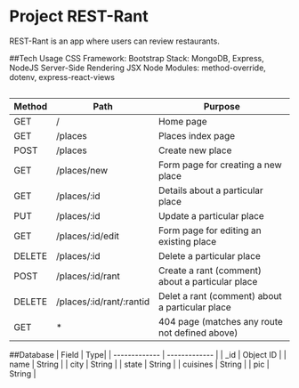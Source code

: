 # Project REST-Rant

REST-Rant is an app where users can review restaurants.

##Tech Usage
CSS Framework: Bootstrap
Stack: MongoDB, Express, NodeJS
Server-Side Rendering JSX
Node Modules: method-override, dotenv, express-react-views

##
| Method | Path | Purpose |
| --------- | --------- | ----------- |
| GET | / | Home page | 
| GET | /places| Places index page |
| POST | /places | Create new place |
| GET | /places/new | Form page for creating a new place |
| GET | /places/:id | Details about a particular place |
| PUT | /places/:id | Update a particular place |
| GET | /places/:id/edit | Form page for editing an existing place |
| DELETE | /places/:id | Delete a particular place |
| POST | /places/:id/rant | Create a rant (comment) about a particular place|
| DELETE | /places/:id/rant/:rantid | Delet a rant (comment) about a particular place |
| GET | * | 404 page (matches any route not defined above) |

##Database
| Field  | Type|
| ------------- | ------------- |
| _id | Object ID  |
| name  | String |
| city | String |
| state | String |
| cuisines | String |
| pic | String |